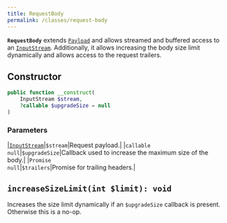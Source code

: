 ```yaml
---
title: RequestBody
permalink: /classes/request-body
---
```

**`RequestBody`** extends [`Payload`](https://amphp.org/byte-stream/payload) and allows streamed and buffered access to an [`InputStream`](https://amphp.org/byte-stream/#inputstream). 
Additionally, it allows increasing the body size limit dynamically and allows access to the request trailers.

## Constructor

```php
public function __construct(
    InputStream $stream,
    ?callable $upgradeSize = null
)
```

### Parameters

|[`InputStream`](https://amphp.org/byte-stream/#inputstream)|`$stream`|Request payload.|
|`callable`<br>`null`|`$upgradeSize`|Callback used to increase the maximum size of the body.|
|`Promise`<br>`null`|`$trailers`|Promise for trailing headers.|

## `increaseSizeLimit(int $limit): void`

Increases the size limit dynamically if an `$upgradeSize` callback is present.
Otherwise this is a no-op.
